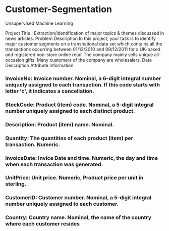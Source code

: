 # Customer-Segmentation
Unsupervised Machine Learning



Project Title : Extraction/identification of major topics & themes discussed in news articles.
Problem Description
In this project, your task is to identify major customer segments on a transnational data set which contains all the transactions occurring between 01/12/2010 and 09/12/2011 for a UK-based and registered non-store online retail.The company mainly sells unique all-occasion gifts. Many customers of the company are wholesalers.
Data Description
Attribute Information:
### InvoiceNo: Invoice number. Nominal, a 6-digit integral number uniquely assigned to each transaction. If this code starts with letter 'c', it indicates a cancellation.
### StockCode: Product (item) code. Nominal, a 5-digit integral number uniquely assigned to each distinct product.
### Description: Product (item) name. Nominal.
### Quantity: The quantities of each product (item) per transaction. Numeric.
### InvoiceDate: Invice Date and time. Numeric, the day and time when each transaction was generated.
### UnitPrice: Unit price. Numeric, Product price per unit in sterling.
### CustomerID: Customer number. Nominal, a 5-digit integral number uniquely assigned to each customer.
### Country: Country name. Nominal, the name of the country where each customer resides
